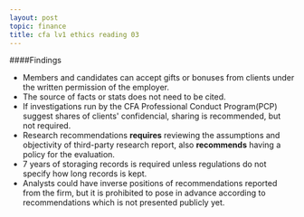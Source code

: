 ```yaml
---
layout: post
topic: finance
title: cfa lv1 ethics reading 03
---
```


####Findings
- Members and candidates can accept gifts or bonuses from clients under the written permission of the employer.
- The source of facts or stats does not need to be cited.
- If investigations run by the CFA Professional Conduct Program(PCP) suggest shares of clients' confidencial, sharing is recommended, but not required.
- Research recommendations **requires** reviewing the assumptions and objectivity of third-party research report, also **recommends** having a policy for the evaluation.
- 7 years of storaging records is required unless regulations do not specify how long records is kept.
- Analysts could have inverse positions of recommendations reported from the firm, but it is prohibited to pose in advance according to recommendations which is not presented publicly yet.
